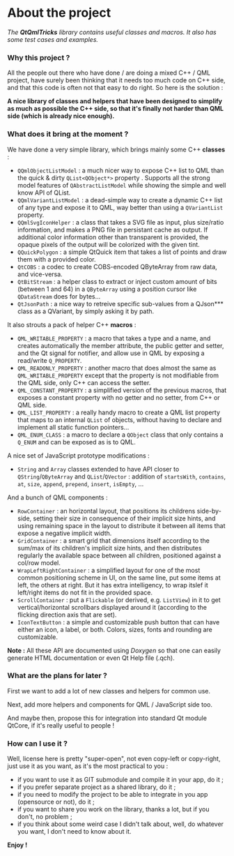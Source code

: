 About the project
=================

_The **QtQmlTricks** library contains useful classes and macros. It also has some test cases and examples._


### Why this project ?
All the people out there who have done / are doing a mixed C++ / QML project, have surely been thinking that it needs too much code on C++ side, and that this code is often not that easy to do right. So here is the solution :

**A nice library of classes and helpers that have been designed to simplify as much as possible the C++ side, so that it's finally not harder than QML side (which is already nice enough).**


### What does it bring at the moment ?

We have done a very simple library, which brings mainly some C++ **classes** :

* `QQmlObjectListModel` : a much nicer way to expose C++ list to QML than the quick & dirty `QList<QObject*>` property . Supports all the strong model features of `QAbstractListModel` while showing the simple and well know API of QList.
* `QQmlVariantListModel` : a dead-simple way to create a dynamic C++ list of any type and expose it to QML, way better than using a `QVariantList` property.
* `QQmlSvgIconHelper` : a class that takes a SVG file as input, plus size/ratio information, and makes a PNG file in persistant cache as output. If additional color information other than transparent is provided, the opaque pixels of the output will be colorized with the given tint.
* `QQuickPolygon` : a simple QtQuick item that takes a list of points and draw them with a provided color.
* `QtCOBS` : a codec to create COBS-encoded QByteArray from raw data, and vice-versa.
* `QtBitStream` : a helper class to extract or inject custom amount of bits (between 1 and 64) in a `QByteArray` using a position cursor like `QDataStream` does for bytes...
* `QtJsonPath` : a nice way to retreive specific sub-values from a QJson*** class as a QVariant, by simply asking it by path.

It also strouts a pack of helper C++ **macros** :

* `QML_WRITABLE_PROPERTY` : a macro that takes a type and a name, and creates automatically the member attribute, the public getter and setter, and the Qt signal for notifier, and allow use in QML by exposing a read/write `Q_PROPERTY`.
* `QML_READONLY_PROPERTY` : another macro that does almost the same as `QML_WRITABLE_PROPERTY` except that the property is not modifiable from the QML side, only C++ can access the setter.
* `QML_CONSTANT_PROPERTY` : a simplified version of the previous macros, that exposes a constant property with no getter and no setter, from C++ or QML side.
* `QML_LIST_PROPERTY` : a really handy macro to create a QML list property that maps to an internal `QList` of objects, without having to declare and implement all static function pointers...
* `QML_ENUM_CLASS` : a macro to declare a `QObject` class that only contains a `Q_ENUM` and can be exposed as is to QML.

A nice set of JavaScript prototype modifications :

* `String` and `Array` classes extended to have API closer to `QString`/`QByteArray` and `QList`/`QVector` : addition of `startsWith`, `contains`, `at`, `size`, `append`, `prepend`, `insert`, `isEmpty`, ...

And a bunch of QML components :

* `RowContainer` : an horizontal layout, that positions its childrens side-by-side, setting their size in consequence of their implicit size hints, and using remaining space in the layout to distribute it between all items that expose a negative implicit width.
* `GridContainer` : a smart grid that dimensions itself according to the sum/max of its children's implicit size hints, and then distributes regularly the available space between all children, positioned against a col/row model.
* `WrapLeftRightContainer` : a simplified layout for one of the most common positioning scheme in UI, on the same line, put some items at left, the others at right. But it has extra intelligency, to wrap itslef it left/right items do not fit in the provided space.
* `ScrollContainer` : put a `Flickable` (or derived, e.g. `ListView`) in it to get vertical/horizontal scrollbars displayed around it (according to the flicking direction axis that are set).
* `IconTextButton` : a simple and customizable push button that can have either an icon, a label, or both. Colors, sizes, fonts and rounding are customizable.

**Note :** All these API are documented using _Doxygen_ so that one can easily generate HTML documentation or even Qt Help file (.qch).


### What are the plans for later ?

First we want to add a lot of new classes and helpers for common use.

Next, add more helpers and components for QML / JavaScript side too.

And maybe then, propose this for integration into standard Qt module QtCore, if it's really useful to people !

### How can I use it ?

Well, license here is pretty "super-open", not even copy-left or copy-right, just use it as you want, as it's the most practical to you :

* if you want to use it as GIT submodule and compile it in your app, do it ;
* if you prefer separate project as a shared library, do it ;
* if you need to modify the project to be able to integrate in you app (opensource or not), do it ;
* if you want to share you work on the library, thanks a lot, but if you don't, no problem ;
* if you think about some weird case I didn't talk about, well, do whatever you want, I don't need to know about it.

**Enjoy !**
